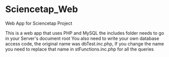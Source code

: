 # Sciencetap_Web
Web App for Sciencetap Project

This is a web app that uses PHP and MySQL
the includes folder needs to go in your Server's document root
You also need to write your own database access code, the original name was dbTest.inc.php, If you change the name you need to replace that name in stFunctions.inc.php for all the queries
